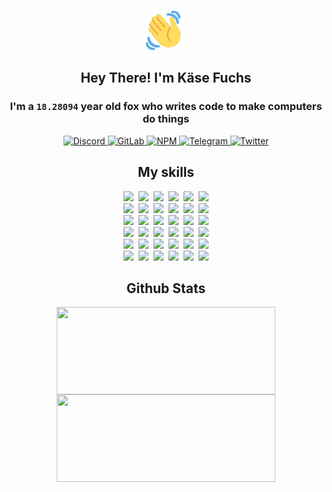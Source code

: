 <div><p align=center><img src=./resources/images/wave.gif width=64px height=64px></p><h2 align=center>Hey There! I'm Käse Fuchs</h2><h3 align=center>I'm a <code>18.28094</code> year old fox who writes code to make computers do things</h3><p align=center><a href=https://discord.com/users/507526681125322772><img alt=Discord src="https://img.shields.io/badge/Discord-5865F2?logo=discord&logoColor=white&style=flat-square#151322db0d29b24578d571b654c96baf"> </a><a href=https://gitlab.com/kasefuchs><img alt=GitLab src="https://img.shields.io/badge/GitLab-330F63?logo=gitlab&logoColor=white&style=flat-square#151322db0d29b24578d571b654c96baf"> </a><a href=https://npmjs.com/~kasefuchs><img alt=NPM src="https://img.shields.io/badge/NPM-CB3837?logo=npm&logoColor=white&style=flat-square#151322db0d29b24578d571b654c96baf"> </a><a href=https://t.me/kasefuchs><img alt=Telegram src="https://img.shields.io/badge/Telegram-2CA5E0?logo=telegram&logoColor=white&style=flat-square#151322db0d29b24578d571b654c96baf"> </a><a href=https://twitter.com/kasefuchs><img alt=Twitter src="https://img.shields.io/badge/Twitter-1DA1F2?logo=twitter&logoColor=white&style=flat-square#151322db0d29b24578d571b654c96baf"></a></p><h2 align=center>My skills</h2><p align=center><a href=https://aws.amazon.com/ ><picture><source srcset="https://skillicons.dev/icons?i=aws&theme=dark#151322db0d29b24578d571b654c96baf" media="(prefers-color-scheme: dark)"><source srcset="https://skillicons.dev/icons?i=aws&theme=light#151322db0d29b24578d571b654c96baf" media="(prefers-color-scheme: light), (prefers-color-scheme: no-preference)"><img src="https://skillicons.dev/icons?i=aws&theme=light#151322db0d29b24578d571b654c96baf"></picture></a>&nbsp;&nbsp;<a href=https://en.wikipedia.org/wiki/Bash_(Unix_shell)><picture><source srcset="https://skillicons.dev/icons?i=bash&theme=dark#151322db0d29b24578d571b654c96baf" media="(prefers-color-scheme: dark)"><source srcset="https://skillicons.dev/icons?i=bash&theme=light#151322db0d29b24578d571b654c96baf" media="(prefers-color-scheme: light), (prefers-color-scheme: no-preference)"><img src="https://skillicons.dev/icons?i=bash&theme=light#151322db0d29b24578d571b654c96baf"></picture></a>&nbsp;&nbsp;<a href=https://discord.com/developers/docs><picture><source srcset="https://skillicons.dev/icons?i=bots&theme=dark#151322db0d29b24578d571b654c96baf" media="(prefers-color-scheme: dark)"><source srcset="https://skillicons.dev/icons?i=bots&theme=light#151322db0d29b24578d571b654c96baf" media="(prefers-color-scheme: light), (prefers-color-scheme: no-preference)"><img src="https://skillicons.dev/icons?i=bots&theme=light#151322db0d29b24578d571b654c96baf"></picture></a>&nbsp;&nbsp;<a href=https://www.cloudflare.com/ ><picture><source srcset="https://skillicons.dev/icons?i=cloudflare&theme=dark#151322db0d29b24578d571b654c96baf" media="(prefers-color-scheme: dark)"><source srcset="https://skillicons.dev/icons?i=cloudflare&theme=light#151322db0d29b24578d571b654c96baf" media="(prefers-color-scheme: light), (prefers-color-scheme: no-preference)"><img src="https://skillicons.dev/icons?i=cloudflare&theme=light#151322db0d29b24578d571b654c96baf"></picture></a>&nbsp;&nbsp;<a href=https://en.wikipedia.org/wiki/CSS><picture><source srcset="https://skillicons.dev/icons?i=css&theme=dark#151322db0d29b24578d571b654c96baf" media="(prefers-color-scheme: dark)"><source srcset="https://skillicons.dev/icons?i=css&theme=light#151322db0d29b24578d571b654c96baf" media="(prefers-color-scheme: light), (prefers-color-scheme: no-preference)"><img src="https://skillicons.dev/icons?i=css&theme=light#151322db0d29b24578d571b654c96baf"></picture></a>&nbsp;&nbsp;<a href=https://www.docker.com/ ><picture><source srcset="https://skillicons.dev/icons?i=docker&theme=dark#151322db0d29b24578d571b654c96baf" media="(prefers-color-scheme: dark)"><source srcset="https://skillicons.dev/icons?i=docker&theme=light#151322db0d29b24578d571b654c96baf" media="(prefers-color-scheme: light), (prefers-color-scheme: no-preference)"><img src="https://skillicons.dev/icons?i=docker&theme=light#151322db0d29b24578d571b654c96baf"></picture></a><br><a href=https://www.electronjs.org/ ><picture><source srcset="https://skillicons.dev/icons?i=electron&theme=dark#151322db0d29b24578d571b654c96baf" media="(prefers-color-scheme: dark)"><source srcset="https://skillicons.dev/icons?i=electron&theme=light#151322db0d29b24578d571b654c96baf" media="(prefers-color-scheme: light), (prefers-color-scheme: no-preference)"><img src="https://skillicons.dev/icons?i=electron&theme=light#151322db0d29b24578d571b654c96baf"></picture></a>&nbsp;&nbsp;<a href=https://expressjs.com/ ><picture><source srcset="https://skillicons.dev/icons?i=express&theme=dark#151322db0d29b24578d571b654c96baf" media="(prefers-color-scheme: dark)"><source srcset="https://skillicons.dev/icons?i=express&theme=light#151322db0d29b24578d571b654c96baf" media="(prefers-color-scheme: light), (prefers-color-scheme: no-preference)"><img src="https://skillicons.dev/icons?i=express&theme=light#151322db0d29b24578d571b654c96baf"></picture></a>&nbsp;&nbsp;<a href=https://www.figma.com/ ><picture><source srcset="https://skillicons.dev/icons?i=figma&theme=dark#151322db0d29b24578d571b654c96baf" media="(prefers-color-scheme: dark)"><source srcset="https://skillicons.dev/icons?i=figma&theme=light#151322db0d29b24578d571b654c96baf" media="(prefers-color-scheme: light), (prefers-color-scheme: no-preference)"><img src="https://skillicons.dev/icons?i=figma&theme=light#151322db0d29b24578d571b654c96baf"></picture></a>&nbsp;&nbsp;<a href=https://firebase.google.com/ ><picture><source srcset="https://skillicons.dev/icons?i=firebase&theme=dark#151322db0d29b24578d571b654c96baf" media="(prefers-color-scheme: dark)"><source srcset="https://skillicons.dev/icons?i=firebase&theme=light#151322db0d29b24578d571b654c96baf" media="(prefers-color-scheme: light), (prefers-color-scheme: no-preference)"><img src="https://skillicons.dev/icons?i=firebase&theme=light#151322db0d29b24578d571b654c96baf"></picture></a>&nbsp;&nbsp;<a href=https://flask.palletsprojects.com/ ><picture><source srcset="https://skillicons.dev/icons?i=flask&theme=dark#151322db0d29b24578d571b654c96baf" media="(prefers-color-scheme: dark)"><source srcset="https://skillicons.dev/icons?i=flask&theme=light#151322db0d29b24578d571b654c96baf" media="(prefers-color-scheme: light), (prefers-color-scheme: no-preference)"><img src="https://skillicons.dev/icons?i=flask&theme=light#151322db0d29b24578d571b654c96baf"></picture></a>&nbsp;&nbsp;<a href=https://cloud.google.com/ ><picture><source srcset="https://skillicons.dev/icons?i=gcp&theme=dark#151322db0d29b24578d571b654c96baf" media="(prefers-color-scheme: dark)"><source srcset="https://skillicons.dev/icons?i=gcp&theme=light#151322db0d29b24578d571b654c96baf" media="(prefers-color-scheme: light), (prefers-color-scheme: no-preference)"><img src="https://skillicons.dev/icons?i=gcp&theme=light#151322db0d29b24578d571b654c96baf"></picture></a><br><a href=https://git-scm.com/ ><picture><source srcset="https://skillicons.dev/icons?i=git&theme=dark#151322db0d29b24578d571b654c96baf" media="(prefers-color-scheme: dark)"><source srcset="https://skillicons.dev/icons?i=git&theme=light#151322db0d29b24578d571b654c96baf" media="(prefers-color-scheme: light), (prefers-color-scheme: no-preference)"><img src="https://skillicons.dev/icons?i=git&theme=light#151322db0d29b24578d571b654c96baf"></picture></a>&nbsp;&nbsp;<a href=https://github.com/ ><picture><source srcset="https://skillicons.dev/icons?i=github&theme=dark#151322db0d29b24578d571b654c96baf" media="(prefers-color-scheme: dark)"><source srcset="https://skillicons.dev/icons?i=github&theme=light#151322db0d29b24578d571b654c96baf" media="(prefers-color-scheme: light), (prefers-color-scheme: no-preference)"><img src="https://skillicons.dev/icons?i=github&theme=light#151322db0d29b24578d571b654c96baf"></picture></a>&nbsp;&nbsp;<a href=https://gitlab.com/ ><picture><source srcset="https://skillicons.dev/icons?i=gitlab&theme=dark#151322db0d29b24578d571b654c96baf" media="(prefers-color-scheme: dark)"><source srcset="https://skillicons.dev/icons?i=gitlab&theme=light#151322db0d29b24578d571b654c96baf" media="(prefers-color-scheme: light), (prefers-color-scheme: no-preference)"><img src="https://skillicons.dev/icons?i=gitlab&theme=light#151322db0d29b24578d571b654c96baf"></picture></a>&nbsp;&nbsp;<a href=https://www.heroku.com/ ><picture><source srcset="https://skillicons.dev/icons?i=heroku&theme=dark#151322db0d29b24578d571b654c96baf" media="(prefers-color-scheme: dark)"><source srcset="https://skillicons.dev/icons?i=heroku&theme=light#151322db0d29b24578d571b654c96baf" media="(prefers-color-scheme: light), (prefers-color-scheme: no-preference)"><img src="https://skillicons.dev/icons?i=heroku&theme=light#151322db0d29b24578d571b654c96baf"></picture></a>&nbsp;&nbsp;<a href=https://en.wikipedia.org/wiki/HTML><picture><source srcset="https://skillicons.dev/icons?i=html&theme=dark#151322db0d29b24578d571b654c96baf" media="(prefers-color-scheme: dark)"><source srcset="https://skillicons.dev/icons?i=html&theme=light#151322db0d29b24578d571b654c96baf" media="(prefers-color-scheme: light), (prefers-color-scheme: no-preference)"><img src="https://skillicons.dev/icons?i=html&theme=light#151322db0d29b24578d571b654c96baf"></picture></a>&nbsp;&nbsp;<a href=https://en.wikipedia.org/wiki/JavaScript><picture><source srcset="https://skillicons.dev/icons?i=js&theme=dark#151322db0d29b24578d571b654c96baf" media="(prefers-color-scheme: dark)"><source srcset="https://skillicons.dev/icons?i=js&theme=light#151322db0d29b24578d571b654c96baf" media="(prefers-color-scheme: light), (prefers-color-scheme: no-preference)"><img src="https://skillicons.dev/icons?i=js&theme=light#151322db0d29b24578d571b654c96baf"></picture></a><br><a href=https://en.wikipedia.org/wiki/Linux><picture><source srcset="https://skillicons.dev/icons?i=linux&theme=dark#151322db0d29b24578d571b654c96baf" media="(prefers-color-scheme: dark)"><source srcset="https://skillicons.dev/icons?i=linux&theme=light#151322db0d29b24578d571b654c96baf" media="(prefers-color-scheme: light), (prefers-color-scheme: no-preference)"><img src="https://skillicons.dev/icons?i=linux&theme=light#151322db0d29b24578d571b654c96baf"></picture></a>&nbsp;&nbsp;<a href=https://mui.com/ ><picture><source srcset="https://skillicons.dev/icons?i=materialui&theme=dark#151322db0d29b24578d571b654c96baf" media="(prefers-color-scheme: dark)"><source srcset="https://skillicons.dev/icons?i=materialui&theme=light#151322db0d29b24578d571b654c96baf" media="(prefers-color-scheme: light), (prefers-color-scheme: no-preference)"><img src="https://skillicons.dev/icons?i=materialui&theme=light#151322db0d29b24578d571b654c96baf"></picture></a>&nbsp;&nbsp;<a href=https://en.wikipedia.org/wiki/Markdown><picture><source srcset="https://skillicons.dev/icons?i=md&theme=dark#151322db0d29b24578d571b654c96baf" media="(prefers-color-scheme: dark)"><source srcset="https://skillicons.dev/icons?i=md&theme=light#151322db0d29b24578d571b654c96baf" media="(prefers-color-scheme: light), (prefers-color-scheme: no-preference)"><img src="https://skillicons.dev/icons?i=md&theme=light#151322db0d29b24578d571b654c96baf"></picture></a>&nbsp;&nbsp;<a href=https://www.mongodb.com/ ><picture><source srcset="https://skillicons.dev/icons?i=mongodb&theme=dark#151322db0d29b24578d571b654c96baf" media="(prefers-color-scheme: dark)"><source srcset="https://skillicons.dev/icons?i=mongodb&theme=light#151322db0d29b24578d571b654c96baf" media="(prefers-color-scheme: light), (prefers-color-scheme: no-preference)"><img src="https://skillicons.dev/icons?i=mongodb&theme=light#151322db0d29b24578d571b654c96baf"></picture></a>&nbsp;&nbsp;<a href=https://www.mysql.com/ ><picture><source srcset="https://skillicons.dev/icons?i=mysql&theme=dark#151322db0d29b24578d571b654c96baf" media="(prefers-color-scheme: dark)"><source srcset="https://skillicons.dev/icons?i=mysql&theme=light#151322db0d29b24578d571b654c96baf" media="(prefers-color-scheme: light), (prefers-color-scheme: no-preference)"><img src="https://skillicons.dev/icons?i=mysql&theme=light#151322db0d29b24578d571b654c96baf"></picture></a>&nbsp;&nbsp;<a href=https://nextjs.org/ ><picture><source srcset="https://skillicons.dev/icons?i=nextjs&theme=dark#151322db0d29b24578d571b654c96baf" media="(prefers-color-scheme: dark)"><source srcset="https://skillicons.dev/icons?i=nextjs&theme=light#151322db0d29b24578d571b654c96baf" media="(prefers-color-scheme: light), (prefers-color-scheme: no-preference)"><img src="https://skillicons.dev/icons?i=nextjs&theme=light#151322db0d29b24578d571b654c96baf"></picture></a><br><a href=https://nodejs.org/en/ ><picture><source srcset="https://skillicons.dev/icons?i=nodejs&theme=dark#151322db0d29b24578d571b654c96baf" media="(prefers-color-scheme: dark)"><source srcset="https://skillicons.dev/icons?i=nodejs&theme=light#151322db0d29b24578d571b654c96baf" media="(prefers-color-scheme: light), (prefers-color-scheme: no-preference)"><img src="https://skillicons.dev/icons?i=nodejs&theme=light#151322db0d29b24578d571b654c96baf"></picture></a>&nbsp;&nbsp;<a href=https://www.postgresql.org/ ><picture><source srcset="https://skillicons.dev/icons?i=postgres&theme=dark#151322db0d29b24578d571b654c96baf" media="(prefers-color-scheme: dark)"><source srcset="https://skillicons.dev/icons?i=postgres&theme=light#151322db0d29b24578d571b654c96baf" media="(prefers-color-scheme: light), (prefers-color-scheme: no-preference)"><img src="https://skillicons.dev/icons?i=postgres&theme=light#151322db0d29b24578d571b654c96baf"></picture></a>&nbsp;&nbsp;<a href=https://learn.microsoft.com/en-us/powershell/ ><picture><source srcset="https://skillicons.dev/icons?i=powershell&theme=dark#151322db0d29b24578d571b654c96baf" media="(prefers-color-scheme: dark)"><source srcset="https://skillicons.dev/icons?i=powershell&theme=light#151322db0d29b24578d571b654c96baf" media="(prefers-color-scheme: light), (prefers-color-scheme: no-preference)"><img src="https://skillicons.dev/icons?i=powershell&theme=light#151322db0d29b24578d571b654c96baf"></picture></a>&nbsp;&nbsp;<a href=https://www.python.org/ ><picture><source srcset="https://skillicons.dev/icons?i=py&theme=dark#151322db0d29b24578d571b654c96baf" media="(prefers-color-scheme: dark)"><source srcset="https://skillicons.dev/icons?i=py&theme=light#151322db0d29b24578d571b654c96baf" media="(prefers-color-scheme: light), (prefers-color-scheme: no-preference)"><img src="https://skillicons.dev/icons?i=py&theme=light#151322db0d29b24578d571b654c96baf"></picture></a>&nbsp;&nbsp;<a href=https://www.raspberrypi.org/ ><picture><source srcset="https://skillicons.dev/icons?i=raspberrypi&theme=dark#151322db0d29b24578d571b654c96baf" media="(prefers-color-scheme: dark)"><source srcset="https://skillicons.dev/icons?i=raspberrypi&theme=light#151322db0d29b24578d571b654c96baf" media="(prefers-color-scheme: light), (prefers-color-scheme: no-preference)"><img src="https://skillicons.dev/icons?i=raspberrypi&theme=light#151322db0d29b24578d571b654c96baf"></picture></a>&nbsp;&nbsp;<a href=https://reactjs.org/ ><picture><source srcset="https://skillicons.dev/icons?i=react&theme=dark#151322db0d29b24578d571b654c96baf" media="(prefers-color-scheme: dark)"><source srcset="https://skillicons.dev/icons?i=react&theme=light#151322db0d29b24578d571b654c96baf" media="(prefers-color-scheme: light), (prefers-color-scheme: no-preference)"><img src="https://skillicons.dev/icons?i=react&theme=light#151322db0d29b24578d571b654c96baf"></picture></a><br><a href=https://redux.js.org/ ><picture><source srcset="https://skillicons.dev/icons?i=redux&theme=dark#151322db0d29b24578d571b654c96baf" media="(prefers-color-scheme: dark)"><source srcset="https://skillicons.dev/icons?i=redux&theme=light#151322db0d29b24578d571b654c96baf" media="(prefers-color-scheme: light), (prefers-color-scheme: no-preference)"><img src="https://skillicons.dev/icons?i=redux&theme=light#151322db0d29b24578d571b654c96baf"></picture></a>&nbsp;&nbsp;<a href=https://en.wikipedia.org/wiki/Regular_expression><picture><source srcset="https://skillicons.dev/icons?i=regex&theme=dark#151322db0d29b24578d571b654c96baf" media="(prefers-color-scheme: dark)"><source srcset="https://skillicons.dev/icons?i=regex&theme=light#151322db0d29b24578d571b654c96baf" media="(prefers-color-scheme: light), (prefers-color-scheme: no-preference)"><img src="https://skillicons.dev/icons?i=regex&theme=light#151322db0d29b24578d571b654c96baf"></picture></a>&nbsp;&nbsp;<a href=https://en.wikipedia.org/wiki/Sass_(stylesheet_language)><picture><source srcset="https://skillicons.dev/icons?i=sass&theme=dark#151322db0d29b24578d571b654c96baf" media="(prefers-color-scheme: dark)"><source srcset="https://skillicons.dev/icons?i=sass&theme=light#151322db0d29b24578d571b654c96baf" media="(prefers-color-scheme: light), (prefers-color-scheme: no-preference)"><img src="https://skillicons.dev/icons?i=sass&theme=light#151322db0d29b24578d571b654c96baf"></picture></a>&nbsp;&nbsp;<a href=https://www.typescriptlang.org/ ><picture><source srcset="https://skillicons.dev/icons?i=ts&theme=dark#151322db0d29b24578d571b654c96baf" media="(prefers-color-scheme: dark)"><source srcset="https://skillicons.dev/icons?i=ts&theme=light#151322db0d29b24578d571b654c96baf" media="(prefers-color-scheme: light), (prefers-color-scheme: no-preference)"><img src="https://skillicons.dev/icons?i=ts&theme=light#151322db0d29b24578d571b654c96baf"></picture></a>&nbsp;&nbsp;<a href=https://unity.com/ ><picture><source srcset="https://skillicons.dev/icons?i=unity&theme=dark#151322db0d29b24578d571b654c96baf" media="(prefers-color-scheme: dark)"><source srcset="https://skillicons.dev/icons?i=unity&theme=light#151322db0d29b24578d571b654c96baf" media="(prefers-color-scheme: light), (prefers-color-scheme: no-preference)"><img src="https://skillicons.dev/icons?i=unity&theme=light#151322db0d29b24578d571b654c96baf"></picture></a>&nbsp;&nbsp;<a href=https://workers.cloudflare.com/ ><picture><source srcset="https://skillicons.dev/icons?i=workers&theme=dark#151322db0d29b24578d571b654c96baf" media="(prefers-color-scheme: dark)"><source srcset="https://skillicons.dev/icons?i=workers&theme=light#151322db0d29b24578d571b654c96baf" media="(prefers-color-scheme: light), (prefers-color-scheme: no-preference)"><img src="https://skillicons.dev/icons?i=workers&theme=light#151322db0d29b24578d571b654c96baf"></picture></a><br></p><h2 align=center>Github Stats</h2><p align=center><picture><source srcset="https://github-readme-stats-kasefuchs.vercel.app/api/?count_private=true&hide_border=true&hide_rank=true&line_height=20&hide_title=true&username=Kasefuchs&theme=dark#151322db0d29b24578d571b654c96baf" media="(prefers-color-scheme: dark)"><source srcset="https://github-readme-stats-kasefuchs.vercel.app/api/?count_private=true&hide_border=true&hide_rank=true&line_height=20&hide_title=true&username=Kasefuchs&theme=light#151322db0d29b24578d571b654c96baf" media="(prefers-color-scheme: light), (prefers-color-scheme: no-preference)"><img align=middle width=350 height=140 src="https://github-readme-stats-kasefuchs.vercel.app/api/?count_private=true&hide_border=true&hide_rank=true&line_height=20&hide_title=true&username=Kasefuchs&theme=light#151322db0d29b24578d571b654c96baf"></picture><picture><source srcset="https://github-readme-stats-kasefuchs.vercel.app/api/top-langs/?count_private=true&hide_border=true&layout=compact&username=Kasefuchs&theme=dark#151322db0d29b24578d571b654c96baf" media="(prefers-color-scheme: dark)"><source srcset="https://github-readme-stats-kasefuchs.vercel.app/api/top-langs/?count_private=true&hide_border=true&layout=compact&username=Kasefuchs&theme=light#151322db0d29b24578d571b654c96baf" media="(prefers-color-scheme: light), (prefers-color-scheme: no-preference)"><img align=middle width=350 height=140 src="https://github-readme-stats-kasefuchs.vercel.app/api/top-langs/?count_private=true&hide_border=true&layout=compact&username=Kasefuchs&theme=light#151322db0d29b24578d571b654c96baf"></picture></p><img src="https://hit.yhype.me/github/profile?user_id=64592097#151322db0d29b24578d571b654c96baf" alt=""></div>